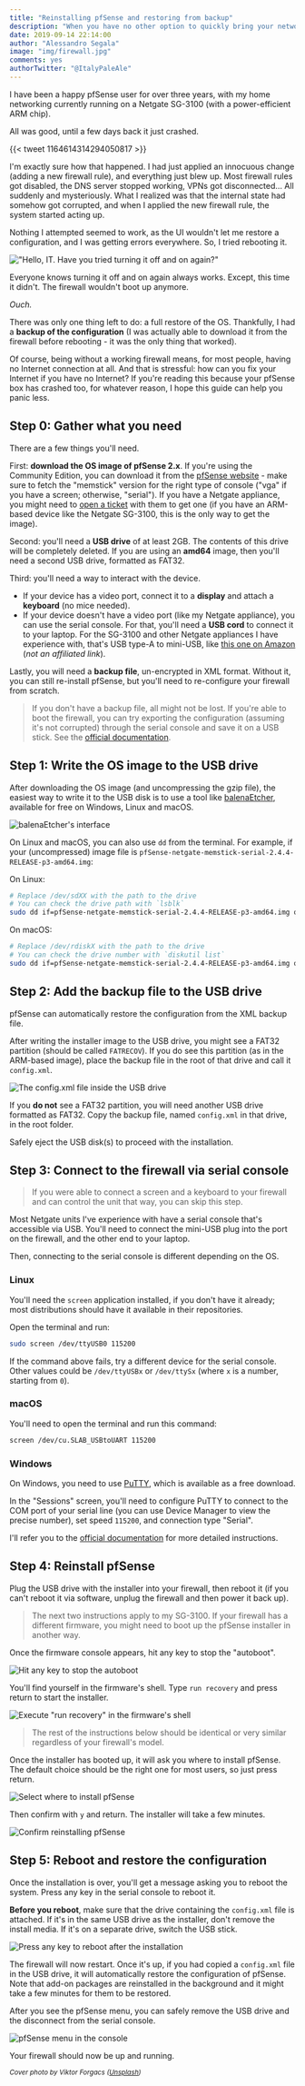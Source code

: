 ```yaml
---
title: "Reinstalling pfSense and restoring from backup"
description: "When you have no other option to quickly bring your network back up"
date: 2019-09-14 22:14:00
author: "Alessandro Segala"
image: "img/firewall.jpg"
comments: yes
authorTwitter: "@ItalyPaleAle"
---
```


I have been a happy pfSense user for over three years, with my home networking currently running on a Netgate SG-3100 (with a power-efficient ARM chip).

All was good, until a few days back it just crashed.

{{< tweet 1164614314294050817 >}}

I'm exactly sure how that happened. I had just applied an innocuous change (adding a new firewall rule), and everything just blew up. Most firewall rules got disabled, the DNS server stopped working, VPNs got disconnected… All suddenly and mysteriously. What I realized was that the internal state had somehow got corrupted, and when I applied the new firewall rule, the system started acting up.

Nothing I attempted seemed to work, as the UI wouldn't let me restore a configuration, and I was getting errors everywhere. So, I tried rebooting it.

!["Hello, IT. Have you tried turning it off and on again?"](/assets/pfsense-reinstall/turn-it-off-and-on-again.jpg)

Everyone knows turning it off and on again always works. Except, this time it didn't. The firewall wouldn't boot up anymore.

*Ouch.*

There was only one thing left to do: a full restore of the OS. Thankfully, I had a **backup of the configuration** (I was actually able to download it from the firewall before rebooting - it was the only thing that worked).

Of course, being without a working firewall means, for most people, having no Internet connection at all. And that is stressful: how can you fix your Internet if you have no Internet? If you're reading this because your pfSense box has crashed too, for whatever reason, I hope this guide can help you panic less.

## Step 0: Gather what you need

There are a few things you'll need.

First: **download the OS image of pfSense 2.x**. If you're using the Community Edition, you can download it from the [pfSense website](https://www.pfsense.org/download/) - make sure to fetch the "memstick" version for the right type of console ("vga" if you have a screen; otherwise, "serial"). If you have a Netgate appliance, you might need to [open a ticket](https://go.netgate.com/support/login) with them to get one (if you have an ARM-based device like the Netgate SG-3100, this is the only way to get the image).

Second: you'll need a **USB drive** of at least 2GB. The contents of this drive will be completely deleted. If you are using an **amd64** image, then you'll need a second USB drive, formatted as FAT32.

Third: you'll need a way to interact with the device.

- If your device has a video port, connect it to a **display** and attach a **keyboard** (no mice needed).
- If your device doesn't have a video port (like my Netgate appliance), you can use the serial console. For that, you'll need a **USB cord** to connect it to your laptop. For the SG-3100 and other Netgate appliances I have experience with, that's USB type-A to mini-USB, like [this one on Amazon](https://www.amazon.com/dp/B00NH11N5A/ref=cm_sw_r_tw_dp_U_x_HK0ADb8Y57MC3) (*not an affiliated link*).

Lastly, you will need a **backup file**, un-encrypted in XML format. Without it, you can still re-install pfSense, but you'll need to re-configure your firewall from scratch.

> If you don't have a backup file, all might not be lost. If you're able to boot the firewall, you can try exporting the configuration (assuming it's not corrupted) through the serial console and save it on a USB stick. See the [official documentation](https://docs.netgate.com/pfsense/en/latest/backup/automatically-restore-during-install.html#recover-config-xml).

## Step 1: Write the OS image to the USB drive

After downloading the OS image (and uncompressing the gzip file), the easiest way to write it to the USB disk is to use a tool like [balenaEtcher](https://www.balena.io/etcher/), available for free on Windows, Linux and macOS.

![balenaEtcher's interface](/assets/pfsense-reinstall/balenaetcher-restore.png)

On Linux and macOS, you can also use `dd` from the terminal. For example, if your (uncompressed) image file is `pfSense-netgate-memstick-serial-2.4.4-RELEASE-p3-amd64.img`:

On Linux:

````sh
# Replace /dev/sdXX with the path to the drive
# You can check the drive path with `lsblk`
sudo dd if=pfSense-netgate-memstick-serial-2.4.4-RELEASE-p3-amd64.img of=/dev/sdXX bs=4M
````

On macOS:

````sh
# Replace /dev/rdiskX with the path to the drive
# You can check the drive number with `diskutil list`
sudo dd if=pfSense-netgate-memstick-serial-2.4.4-RELEASE-p3-amd64.img of=/dev/rdiskX bs=4m
````

## Step 2: Add the backup file to the USB drive

pfSense can automatically restore the configuration from the XML backup file.

After writing the installer image to the USB drive, you might see a FAT32 partition (should be called `FATRECOV`). If you do see this partition (as in the ARM-based image), place the backup file in the root of that drive and call it `config.xml`.

![The config.xml file inside the USB drive](/assets/pfsense-reinstall/config-xml-finder.png)

If you **do not** see a FAT32 partition, you will need another USB drive formatted as FAT32. Copy the backup file, named `config.xml` in that drive, in the root folder.

Safely eject the USB disk(s) to proceed with the installation.

## Step 3: Connect to the firewall via serial console

> If you were able to connect a screen and a keyboard to your firewall and can control the unit that way, you can skip this step.

Most Netgate units I've experience with have a serial console that's accessible via USB. You'll need to connect the mini-USB plug into the port on the firewall, and the other end to your laptop.

Then, connecting to the serial console is different depending on the OS.

### Linux

You'll need the `screen` application installed, if you don't have it already; most distributions should have it available in their repositories.

Open the terminal and run:

````sh
sudo screen /dev/ttyUSB0 115200
````

If the command above fails, try a different device for the serial console. Other values could be `/dev/ttyUSBx` or `/dev/ttySx` (where `x` is a number, starting from `0`).

### macOS

You'll need to open the terminal and run this command:

````sh
screen /dev/cu.SLAB_USBtoUART 115200
````

### Windows

On Windows, you need to use [PuTTY](https://www.chiark.greenend.org.uk/~sgtatham/putty/latest.html), which is available as a free download.

In the "Sessions" screen, you'll need to configure PuTTY to connect to the COM port of your serial line (you can use Device Manager to view the precise number), set speed `115200`, and connection type "Serial".

I'll refer you to the [official documentation](https://docs.netgate.com/pfsense/en/latest/solutions/sg-1100/connect-to-console.html#configuring-serial-terminal-emulator) for more detailed instructions.

## Step 4: Reinstall pfSense

Plug the USB drive with the installer into your firewall, then reboot it (if you can't reboot it via software, unplug the firewall and then power it back up).

> The next two instructions apply to my SG-3100. If your firewall has a different firmware, you might need to boot up the pfSense installer in another way.

Once the firmware console appears, hit any key to stop the "autoboot".

![Hit any key to stop the autoboot](/assets/pfsense-reinstall/console-autoboot.png)

You'll find yourself in the firmware's shell. Type `run recovery` and press return to start the installer.

![Execute "run recovery" in the firmware's shell](/assets/pfsense-reinstall/console-run-recovery.png)

> The rest of the instructions below should be identical or very similar regardless of your firewall's model.

Once the installer has booted up, it will ask you where to install pfSense. The default choice should be the right one for most users, so just press return.

![Select where to install pfSense](/assets/pfsense-reinstall/console-install-location.png)

Then confirm with `y` and return. The installer will take a few minutes.

![Confirm reinstalling pfSense](/assets/pfsense-reinstall/console-install-confirm.png)

## Step 5: Reboot and restore the configuration

Once the installation is over, you'll get a message asking you to reboot the system. Press any key in the serial console to reboot it.

**Before you reboot**, make sure that the drive containing the `config.xml` file is attached. If it's in the same USB drive as the installer, don't remove the install media. If it's on a separate drive, switch the USB stick. 

![Press any key to reboot after the installation](/assets/pfsense-reinstall/console-reboot.png)

The firewall will now restart. Once it's up, if you had copied a `config.xml` file in the USB drive, it will automatically restore the configuration of pfSense. Note that add-on packages are reinstalled in the background and it might take a few minutes for them to be restored.

After you see the pfSense menu, you can safely remove the USB drive and the disconnect from the serial console.

![pfSense menu in the console](/assets/pfsense-reinstall/console-ready.png)

Your firewall should now be up and running.

<small>*Cover photo by Viktor Forgacs ([Unsplash](https://unsplash.com/@sonance))*</small>
